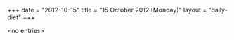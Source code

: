 +++
date = "2012-10-15"
title = "15 October 2012 (Monday)"
layout = "daily-diet"
+++

\<no entries\>